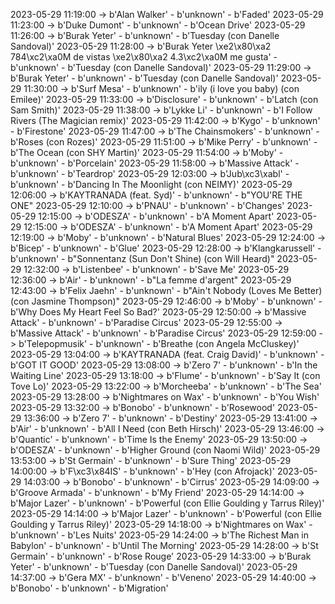 2023-05-29 11:19:00 -> b'Alan Walker' - b'unknown' - b'Faded'
2023-05-29 11:23:00 -> b'Duke Dumont' - b'unknown' - b'Ocean Drive'
2023-05-29 11:26:00 -> b'Burak Yeter' - b'unknown' - b'Tuesday (con Danelle Sandoval)'
2023-05-29 11:28:00 -> b'Burak Yeter \xe2\x80\xa2 784\xc2\xa0M de vistas \xe2\x80\xa2 4.3\xc2\xa0M me gusta' - b'unknown' - b'Tuesday (con Danelle Sandoval)'
2023-05-29 11:29:00 -> b'Burak Yeter' - b'unknown' - b'Tuesday (con Danelle Sandoval)'
2023-05-29 11:30:00 -> b'Surf Mesa' - b'unknown' - b'ily (i love you baby) (con Emilee)'
2023-05-29 11:33:00 -> b'Disclosure' - b'unknown' - b'Latch (con Sam Smith)'
2023-05-29 11:38:00 -> b'Lykke Li' - b'unknown' - b'I Follow Rivers (The Magician remix)'
2023-05-29 11:42:00 -> b'Kygo' - b'unknown' - b'Firestone'
2023-05-29 11:47:00 -> b'The Chainsmokers' - b'unknown' - b'Roses (con Rozes)'
2023-05-29 11:51:00 -> b'Mike Perry' - b'unknown' - b'The Ocean (con SHY Martin)'
2023-05-29 11:54:00 -> b'Moby' - b'unknown' - b'Porcelain'
2023-05-29 11:58:00 -> b'Massive Attack' - b'unknown' - b'Teardrop'
2023-05-29 12:03:00 -> b'Jub\xc3\xabl' - b'unknown' - b'Dancing In The Moonlight (con NEIMY)'
2023-05-29 12:06:00 -> b'KAYTRANADA (feat. Syd)' - b'unknown' - b"YOU'RE THE ONE"
2023-05-29 12:10:00 -> b'PNAU' - b'unknown' - b'Changes'
2023-05-29 12:15:00 -> b'ODESZA' - b'unknown' - b'A Moment Apart'
2023-05-29 12:15:00 -> b'ODESZA' - b'unknown' - b'A Moment Apart'
2023-05-29 12:19:00 -> b'Moby' - b'unknown' - b'Natural Blues'
2023-05-29 12:24:00 -> b'Bicep' - b'unknown' - b'Glue'
2023-05-29 12:28:00 -> b'Klangkarussell' - b'unknown' - b"Sonnentanz (Sun Don't Shine) (con Will Heard)"
2023-05-29 12:32:00 -> b'Listenbee' - b'unknown' - b'Save Me'
2023-05-29 12:36:00 -> b'Air' - b'unknown' - b"La femme d'argent"
2023-05-29 12:43:00 -> b'Felix Jaehn' - b'unknown' - b"Ain't Nobody (Loves Me Better) (con Jasmine Thompson)"
2023-05-29 12:46:00 -> b'Moby' - b'unknown' - b'Why Does My Heart Feel So Bad?'
2023-05-29 12:50:00 -> b'Massive Attack' - b'unknown' - b'Paradise Circus'
2023-05-29 12:55:00 -> b'Massive Attack' - b'unknown' - b'Paradise Circus'
2023-05-29 12:59:00 -> b'Telepopmusik' - b'unknown' - b'Breathe (con Angela McCluskey)'
2023-05-29 13:04:00 -> b'KAYTRANADA (feat. Craig David)' - b'unknown' - b'GOT IT GOOD'
2023-05-29 13:08:00 -> b'Zero 7' - b'unknown' - b'In the Waiting Line'
2023-05-29 13:18:00 -> b'Flume' - b'unknown' - b'Say It (con Tove Lo)'
2023-05-29 13:22:00 -> b'Morcheeba' - b'unknown' - b'The Sea'
2023-05-29 13:28:00 -> b'Nightmares on Wax' - b'unknown' - b'You Wish'
2023-05-29 13:32:00 -> b'Bonobo' - b'unknown' - b'Rosewood'
2023-05-29 13:36:00 -> b'Zero 7' - b'unknown' - b'Destiny'
2023-05-29 13:41:00 -> b'Air' - b'unknown' - b'All I Need (con Beth Hirsch)'
2023-05-29 13:46:00 -> b'Quantic' - b'unknown' - b'Time Is the Enemy'
2023-05-29 13:50:00 -> b'ODESZA' - b'unknown' - b'Higher Ground (con Naomi Wild)'
2023-05-29 13:53:00 -> b'St Germain' - b'unknown' - b'Sure Thing'
2023-05-29 14:00:00 -> b'F\xc3\x84IS' - b'unknown' - b'Hey (con Afrojack)'
2023-05-29 14:03:00 -> b'Bonobo' - b'unknown' - b'Cirrus'
2023-05-29 14:09:00 -> b'Groove Armada' - b'unknown' - b'My Friend'
2023-05-29 14:14:00 -> b'Major Lazer' - b'unknown' - b'Powerful (con Ellie Goulding y Tarrus Riley)'
2023-05-29 14:14:00 -> b'Major Lazer' - b'unknown' - b'Powerful (con Ellie Goulding y Tarrus Riley)'
2023-05-29 14:18:00 -> b'Nightmares on Wax' - b'unknown' - b'Les Nuits'
2023-05-29 14:24:00 -> b'The Richest Man in Babylon' - b'unknown' - b'Until The Morning'
2023-05-29 14:28:00 -> b'St Germain' - b'unknown' - b'Rose Rouge'
2023-05-29 14:33:00 -> b'Burak Yeter' - b'unknown' - b'Tuesday (con Danelle Sandoval)'
2023-05-29 14:37:00 -> b'Gera MX' - b'unknown' - b'Veneno'
2023-05-29 14:40:00 -> b'Bonobo' - b'unknown' - b'Migration'
